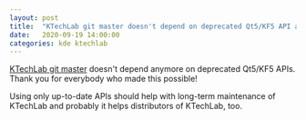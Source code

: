 ```yaml
---
layout: post
title:  "KTechLab git master doesn't depend on deprecated Qt5/KF5 API anymore"
date:   2020-09-19 14:00:00
categories: kde ktechlab
---
```


[KTechLab git master](https://invent.kde.org/sdk/ktechlab) doesn't depend anymore on deprecated Qt5/KF5 APIs.
Thank you for everybody who made this possible!

Using only up-to-date APIs
should help with long-term maintenance of KTechLab and probably it helps distributors of KTechLab, too.
